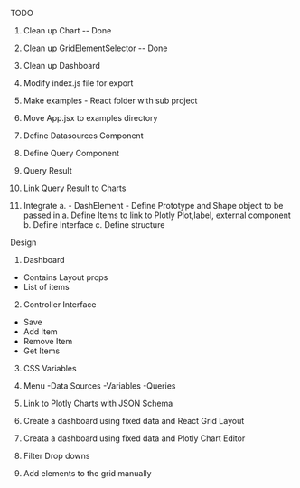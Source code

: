 
TODO
1. Clean up Chart -- Done
2. Clean up GridElementSelector -- Done
3. Clean up Dashboard
4. Modify index.js file for export
5. Make examples - React folder with sub project
6. Move App.jsx to examples directory
7. Define Datasources Component
8. Define Query Component
9. Query Result
10. Link Query Result to Charts


1. Integrate
a. - DashElement - Define Prototype and Shape object to be passed in
a. Define Items to link to Plotly Plot,label, external component
b. Define Interface
c. Define structure

Design
1. Dashboard
- Contains Layout props
- List of items

2. Controller Interface
 - Save
 - Add Item
 - Remove Item
 - Get Items


3. CSS Variables



3. Menu
-Data Sources
-Variables
-Queries
4. Link to Plotly Charts with JSON Schema

1. Create a dashboard using fixed data and React Grid Layout
2. Creata a dashboard using fixed data and Plotly Chart Editor
3. Filter Drop downs
4. Add elements to the grid manually
